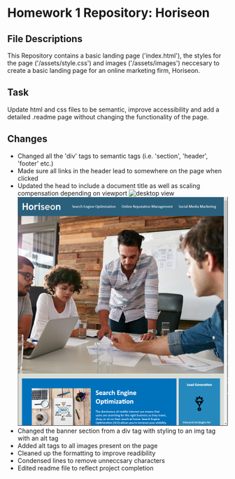 # Homework 1 Repository: Horiseon

## File Descriptions

This Repository contains a basic landing page ('index.html'), the styles for the page ('/assets/style.css') and images ('/assets/images') neccesary to create a basic landing page for an online marketing firm, Horiseon. 

## Task

Update html and css files to be semantic, improve accessibility and add a detailed .readme page without changing the functionality of the page.

## Changes

- Changed all the 'div' tags to semantic tags (i.e. 'section', 'header', 'footer' etc.)
- Made sure all links in the header lead to somewhere on the page when clicked
- Updated the head to include a document title as well as scaling compensation depending on viewport ![desktop view](desktopview.png) ![mobile-view](mobile-view.png)
- Changed the banner section from a div tag with styling to an img tag with an alt tag
- Added alt tags to all images present on the page
- Cleaned up the formatting to improve readibility
- Condensed lines to remove unneccsary characters
- Edited readme file to reflect project completion